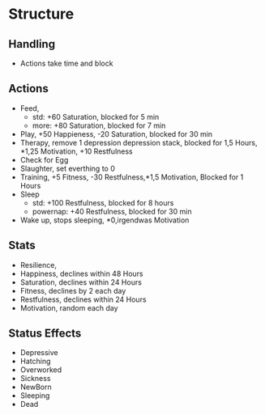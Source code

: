 # Structure

## Handling
- Actions take time and block

## Actions

- Feed,
  - std: +60 Saturation, blocked for 5 min
  - more: +80 Saturation, blocked for 7 min
- Play, +50 Happieness, -20 Saturation, blocked for 30 min
- Therapy, remove 1 depression depression stack, blocked for 1,5 Hours, *1,25 Motivation, +10 Restfulness 
- Check for Egg
- Slaughter, set everthing to 0
- Training, +5 Fitness, -30 Restfulness,*1,5 Motivation, Blocked for 1 Hours
- Sleep
  - std: +100 Restfulness, blocked for 8 hours
  - powernap: +40 Restfulness, blocked for 30 min
- Wake up, stops sleeping, *0,irgendwas Motivation

## Stats

- Resilience,
- Happiness, declines within 48 Hours
- Saturation, declines within 24 Hours
- Fitness, declines by 2 each day
- Restfulness, declines within 24 Hours
- Motivation, random each day

## Status Effects

- Depressive
- Hatching
- Overworked
- Sickness
- NewBorn
- Sleeping
- Dead

